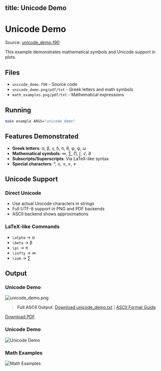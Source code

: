 title: Unicode Demo
---

# Unicode Demo

Source: [unicode_demo.f90](../../sourcefile/unicode_demo.f90.html)

This example demonstrates mathematical symbols and Unicode support in plots.

## Files

- `unicode_demo.f90` - Source code
- `unicode_demo.png/pdf/txt` - Greek letters and math symbols
- `math_examples.png/pdf/txt` - Mathematical expressions

## Running

```bash
make example ARGS="unicode_demo"
```

## Features Demonstrated

- **Greek letters**: α, β, γ, δ, π, θ, φ, ψ, ω
- **Mathematical symbols**: ∞, ∑, ∏, ∫, √, ∂
- **Subscripts/Superscripts**: Via LaTeX-like syntax
- **Special characters**: °, ±, ≤, ≥, ≠

## Unicode Support

### Direct Unicode
- Use actual Unicode characters in strings
- Full UTF-8 support in PNG and PDF backends
- ASCII backend shows approximations

### LaTeX-like Commands
- `\alpha` → α
- `\beta` → β
- `\pi` → π
- `\infty` → ∞
- `\sum` → ∑

## Output

### Unicode Demo

![unicode_demo.png](../../media/examples/unicode_demo/unicode_demo.png)

<!-- ASCII preview removed to keep pages concise; full ASCII linked below. -->

> **Full ASCII Output**: [Download unicode_demo.txt](../../media/examples/unicode_demo/unicode_demo.txt) | [ASCII Format Guide](../ascii_output_format.md)

[Download PDF](../../media/examples/unicode_demo/unicode_demo.pdf)

### Unicode Demo
![Unicode Demo](../../media/examples/unicode_demo/unicode_demo.png)

### Math Examples
![Math Examples](../../media/examples/unicode_demo/math_examples.png)
